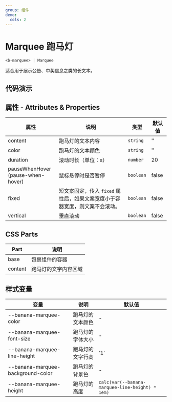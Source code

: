 ```yaml
---
group: 组件
demo:
  cols: 2
---
```


# Marquee 跑马灯

```
<b-marquee> | Marquee
```

适合用于展示公告、中奖信息之类的长文本。

## 代码演示

<code src="./demos/basicUsage.tsx"></code>
<code src="./demos/customColor.tsx"></code>
<code src="./demos/duration.tsx"></code>
<code src="./demos/pauseWhenHover.tsx"></code>
<code src="./demos/customStyle.tsx"></code>
<code src="./demos/fixed.tsx"></code>
<code src="./demos/vertical.tsx"></code>

## 属性 - Attributes & Properties

| 属性                                     | 说明                                                                        | 类型      | 默认值 |
| ---------------------------------------- | --------------------------------------------------------------------------- | --------- | ------ |
| content                                  | 跑马灯的文本内容                                                            | `string`  | ''     |
| color                                    | 跑马灯的文本颜色                                                            | `string`  | ''     |
| duration                                 | 滚动时长（单位：s）                                                         | `number`  | 20     |
| pauseWhenHover <br /> (pause-when-hover) | 鼠标悬停时是否暂停                                                          | `boolean` | false  |
| fixed                                    | 短文案固定，传入 `fixed` 属性后，如果文案宽度小于容器宽度，则文案不会滚动。 | `boolean` | false  |
| vertical                                 | 垂直滚动                                                                    | `boolean` | false  |

## CSS Parts

| Part    | 说明                 |
| ------- | -------------------- |
| base    | 包裹组件的容器       |
| content | 跑马灯的文字内容区域 |

## 样式变量

| 变量                              | 说明             | 默认值                                          |
| --------------------------------- | ---------------- | ----------------------------------------------- |
| --banana-marquee-color            | 跑马灯的文本颜色 | -                                               |
| --banana-marquee-font-size        | 跑马灯的字体大小 | -                                               |
| --banana-marquee-line-height      | 跑马灯的文字行高 | '1'                                             |
| --banana-marquee-background-color | 跑马灯的背景色   | -                                               |
| --banana-marquee-height           | 跑马灯的高度     | `calc(var(--banana-marquee-line-height) * 1em)` |
